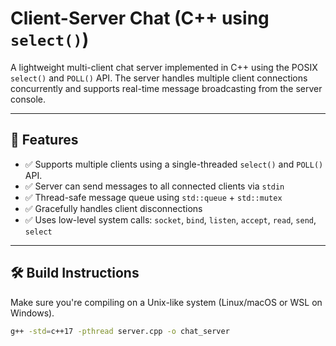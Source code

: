 # Client-Server Chat (C++ using `select()`)

A lightweight multi-client chat server implemented in C++ using the POSIX `select()`  and `POLL()` API. The server handles multiple client connections concurrently and supports real-time message broadcasting from the server console.

---

## 🚀 Features

- ✅ Supports multiple clients using a single-threaded `select()` and `POLL()` API.
- ✅ Server can send messages to all connected clients via `stdin`
- ✅ Thread-safe message queue using `std::queue` + `std::mutex`
- ✅ Gracefully handles client disconnections
- ✅ Uses low-level system calls: `socket`, `bind`, `listen`, `accept`, `read`, `send`, `select`

---

## 🛠️ Build Instructions

Make sure you're compiling on a Unix-like system (Linux/macOS or WSL on Windows).

```bash
g++ -std=c++17 -pthread server.cpp -o chat_server
